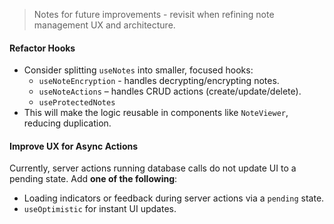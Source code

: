 > Notes for future improvements - revisit when refining note management UX and architecture.

#### **Refactor Hooks**

- Consider splitting `useNotes` into smaller, focused hooks:
  - `useNoteEncryption` - handles decrypting/encrypting notes.
  - `useNoteActions` – handles CRUD actions (create/update/delete).
  - `useProtectedNotes`
- This will make the logic reusable in components like `NoteViewer`, reducing duplication.

#### **Improve UX for Async Actions**

Currently, server actions running database calls do not update UI to a pending state. Add **one of the following**:

- Loading indicators or feedback during server actions via a `pending` state.
- `useOptimistic` for instant UI updates.
